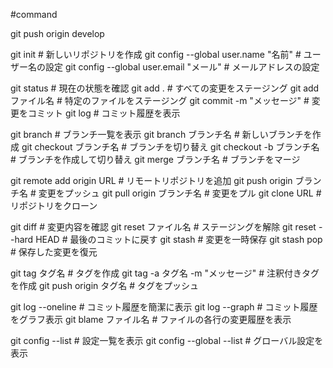 #command

git push origin develop

git init                    # 新しいリポジトリを作成
git config --global user.name "名前"    # ユーザー名の設定
git config --global user.email "メール"  # メールアドレスの設定

git status                  # 現在の状態を確認
git add .                   # すべての変更をステージング
git add ファイル名           # 特定のファイルをステージング
git commit -m "メッセージ"    # 変更をコミット
git log                     # コミット履歴を表示

git branch                  # ブランチ一覧を表示
git branch ブランチ名        # 新しいブランチを作成
git checkout ブランチ名      # ブランチを切り替え
git checkout -b ブランチ名   # ブランチを作成して切り替え
git merge ブランチ名         # ブランチをマージ

git remote add origin URL   # リモートリポジトリを追加
git push origin ブランチ名   # 変更をプッシュ
git pull origin ブランチ名   # 変更をプル
git clone URL              # リポジトリをクローン

git diff                    # 変更内容を確認
git reset ファイル名         # ステージングを解除
git reset --hard HEAD      # 最後のコミットに戻す
git stash                  # 変更を一時保存
git stash pop              # 保存した変更を復元

git tag タグ名              # タグを作成
git tag -a タグ名 -m "メッセージ"  # 注釈付きタグを作成
git push origin タグ名      # タグをプッシュ

git log --oneline          # コミット履歴を簡潔に表示
git log --graph           # コミット履歴をグラフ表示
git blame ファイル名       # ファイルの各行の変更履歴を表示

git config --list         # 設定一覧を表示
git config --global --list # グローバル設定を表示